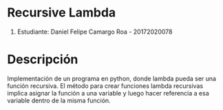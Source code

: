 # Recursive Lambda
1. Estudiante: Daniel Felipe Camargo Roa - 20172020078

# Descripción
  Implementación de un programa en python, donde lambda pueda ser una función recursiva.
  El método para crear funciones lambda recursivas implica asignar la función a una variable y luego hacer referencia a esa variable dentro de la misma función.
